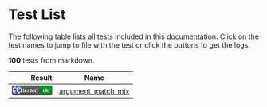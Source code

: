 # Test List

The following table lists all tests included in this documentation.
Click on the test names to jump to file with the test or click the buttons to get the logs.

**100** tests from markdown.

| Result | Name |
|-------:|------|
| [![test](../doc/structure/.test/argument_match_mix.png)](../doc/structure/.test/argument_match_mix.md) | [argument_match_mix](../doc/structure/arguments.md) || [![test](../doc/structure/.test/argument_match_name.png)](../doc/structure/.test/argument_match_name.md) | [argument_match_name](../doc/structure/arguments.md) || [![test](../doc/structure/.test/argument_match_type.png)](../doc/structure/.test/argument_match_type.md) | [argument_match_type](../doc/structure/arguments.md) || [![test](../doc/types/.test/array_unit_bundling.png)](../doc/types/.test/array_unit_bundling.md) | [array_unit_bundling](../doc/types/arrays.md) || [![test](../doc/structure/.test/assignment.png)](../doc/structure/.test/assignment.md) | [assignment](../doc/structure/assignments.md) || [![test](../doc/structure/.test/assignment_immutable.png)](../doc/structure/.test/assignment_immutable.md) | [assignment_immutable](../doc/structure/assignments.md) || [![test](../doc/.test/attributes_color.png)](../doc/.test/attributes_color.md) | [attributes_color](../doc/attributes.md) || [![test](../doc/.test/attributes_export.png)](../doc/.test/attributes_export.md) | [attributes_export](../doc/attributes.md) || [![test](../doc/.test/attributes_export_example.png)](../doc/.test/attributes_export_example.md) | [attributes_export_example](../doc/attributes.md) || [![test](../doc/.test/attributes_export_id.png)](../doc/.test/attributes_export_id.md) | [attributes_export_id](../doc/attributes.md) || [![test](../doc/.test/attributes_precision.png)](../doc/.test/attributes_precision.md) | [attributes_precision](../doc/attributes.md) || [![test](../doc/.test/attributes_simple_example.png)](../doc/.test/attributes_simple_example.md) | [attributes_simple_example](../doc/attributes.md) || [![test](../doc/structure/.test/building_plan.png)](../doc/structure/.test/building_plan.md) | [building_plan](../doc/structure/workbench.md) || [![test](../doc/structure/.test/call_function.png)](../doc/structure/.test/call_function.md) | [call_function](../doc/structure/calls.md) || [![test](../doc/structure/.test/call_workbench.png)](../doc/structure/.test/call_workbench.md) | [call_workbench](../doc/structure/calls.md) || [![test](../doc/structure/.test/children.png)](../doc/structure/.test/children.md) | [children](../doc/structure/op.md) || [![test](../doc/structure/.test/code.png)](../doc/structure/.test/code.md) | [code](../doc/structure/workbench.md) || [![test](../doc/structure/.test/code_between_initializers.png)](../doc/structure/.test/code_between_initializers.md) | [code_between_initializers](../doc/structure/workbench.md) || [![test](../doc/structure/.test/code_post_init.png)](../doc/structure/.test/code_post_init.md) | [code_post_init](../doc/structure/workbench.md) || [![test](../doc/libs/std/ops/.test/difference_alt_operator.png)](../doc/libs/std/ops/.test/difference_alt_operator.md) | [difference_alt_operator](../doc/libs/std/ops/difference.md) || [![test](../doc/libs/std/ops/.test/difference_operator.png)](../doc/libs/std/ops/.test/difference_operator.md) | [difference_operator](../doc/libs/std/ops/difference.md) || [![test](../doc/structure/.test/example.png)](../doc/structure/.test/example.md) | [example](../doc/structure/functions.md) || [![test](../doc/.test/export_attributes.png)](../doc/.test/export_attributes.md) | [export_attributes](../doc/export.md) || [![test](../.test/first_example.png)](../.test/first_example.md) | [first_example](../README.md) || [![test](../doc/libs/std/ops/.test/hull_multiple.png)](../doc/libs/std/ops/.test/hull_multiple.md) | [hull_multiple](../doc/libs/std/ops/hull.md) || [![test](../doc/libs/std/ops/.test/hull_single.png)](../doc/libs/std/ops/.test/hull_single.md) | [hull_single](../doc/libs/std/ops/hull.md) || [![test](../doc/structure/.test/if.png)](../doc/structure/.test/if.md) | [if](../doc/structure/conditionals.md) || [![test](../doc/structure/.test/illegal_workbench_statement.png)](../doc/structure/.test/illegal_workbench_statement.md) | [illegal_workbench_statement](../doc/structure/workbench.md) || [![test](../doc/structure/.test/init_property.png)](../doc/structure/.test/init_property.md) | [init_property](../doc/structure/workbench.md) || [![test](../doc/structure/.test/initial_source_file_2D.png)](../doc/structure/.test/initial_source_file_2D.md) | [initial_source_file_2D](../doc/structure/source_files.md) || [![test](../doc/structure/.test/initial_source_file_3D.png)](../doc/structure/.test/initial_source_file_3D.md) | [initial_source_file_3D](../doc/structure/source_files.md) || [![test](../doc/structure/.test/initial_source_file_mixed.png)](../doc/structure/.test/initial_source_file_mixed.md) | [initial_source_file_mixed](../doc/structure/source_files.md) || [![test](../doc/structure/.test/initializers.png)](../doc/structure/.test/initializers.md) | [initializers](../doc/structure/workbench.md) || [![test](../doc/libs/std/ops/.test/intersection_alt_operator.png)](../doc/libs/std/ops/.test/intersection_alt_operator.md) | [intersection_alt_operator](../doc/libs/std/ops/intersection.md) || [![test](../doc/libs/std/ops/.test/intersection_operator.png)](../doc/libs/std/ops/.test/intersection_operator.md) | [intersection_operator](../doc/libs/std/ops/intersection.md) || [![test](../doc/libs/std/math/.test/math_abs.png)](../doc/libs/std/math/.test/math_abs.md) | [math_abs](../doc/libs/std/math/README.md) || [![test](../doc/libs/std/math/.test/math_trigonometric.png)](../doc/libs/std/math/.test/math_trigonometric.md) | [math_trigonometric](../doc/libs/std/math/README.md) || [![test](../doc/nodes/.test/measure.png)](../doc/nodes/.test/measure.md) | [measure](../doc/nodes/measures.md) || [![test](../doc/structure/.test/missed_property.png)](../doc/structure/.test/missed_property.md) | [missed_property](../doc/structure/workbench.md) || [![test](../doc/structure/.test/mod.png)](../doc/structure/.test/mod.md) | [mod](../doc/structure/functions.md) || [![test](../doc/structure/.test/mod_example.png)](../doc/structure/.test/mod_example.md) | [mod_example](../doc/structure/modules.md) || [![test](../doc/structure/.test/multiplicity_arrays.png)](../doc/structure/.test/multiplicity_arrays.md) | [multiplicity_arrays](../doc/structure/arguments.md) || [![test](../doc/structure/.test/multiplicity_tuple_array.png)](../doc/structure/.test/multiplicity_tuple_array.md) | [multiplicity_tuple_array](../doc/structure/arguments.md) || [![test](../doc/types/.test/named_tuple_access.png)](../doc/types/.test/named_tuple_access.md) | [named_tuple_access](../doc/types/tuples.md) || [![test](../doc/structure/.test/no_multiplicity.png)](../doc/structure/.test/no_multiplicity.md) | [no_multiplicity](../doc/structure/arguments.md) || [![test](../doc/structure/.test/none.png)](../doc/structure/.test/none.md) | [none](../doc/structure/use.md) || [![test](../doc/structure/.test/op_example.png)](../doc/structure/.test/op_example.md) | [op_example](../doc/structure/op.md) || [![test](../doc/structure/.test/parameters.png)](../doc/structure/.test/parameters.md) | [parameters](../doc/structure/op.md) || [![test](../doc/structure/.test/part_basic.png)](../doc/structure/.test/part_basic.md) | [part_basic](../doc/structure/part.md) || [![test](../doc/structure/.test/part_declaration.png)](../doc/structure/.test/part_declaration.md) | [part_declaration](../doc/structure/workbench.md) || [![test](../doc/structure/.test/pre_init_code.png)](../doc/structure/.test/pre_init_code.md) | [pre_init_code](../doc/structure/workbench.md) || [![test](../doc/structure/.test/property.png)](../doc/structure/.test/property.md) | [property](../doc/structure/workbench.md) || [![test](../doc/structure/.test/property_wrong.png)](../doc/structure/.test/property_wrong.md) | [property_wrong](../doc/structure/workbench.md) || [![test](../doc/types/.test/quantity_types_number_literals.png)](../doc/types/.test/quantity_types_number_literals.md) | [quantity_types_number_literals](../doc/types/quantity.md) || [![test](../doc/structure/.test/return.png)](../doc/structure/.test/return.md) | [return](../doc/structure/functions.md) || [![test](../doc/structure/.test/return_twice.png)](../doc/structure/.test/return_twice.md) | [return_twice](../doc/structure/functions.md) || [![test](../doc/structure/.test/sketch_basic.png)](../doc/structure/.test/sketch_basic.md) | [sketch_basic](../doc/structure/sketch.md) || [![test](../doc/.test/toml_import.png)](../doc/.test/toml_import.md) | [toml_import](../doc/import.md) || [![test](../doc/types/.test/tuple_assignment.png)](../doc/types/.test/tuple_assignment.md) | [tuple_assignment](../doc/types/tuples.md) || [![test](../doc/types/.test/tuple_assignment_bundle.png)](../doc/types/.test/tuple_assignment_bundle.md) | [tuple_assignment_bundle](../doc/types/tuples.md) || [![test](../doc/types/.test/tuple_assignment_convert.png)](../doc/types/.test/tuple_assignment_convert.md) | [tuple_assignment_convert](../doc/types/tuples.md) || [![test](../doc/structure/.test/tuple_match.png)](../doc/structure/.test/tuple_match.md) | [tuple_match](../doc/structure/arguments.md) || [![test](../doc/structure/.test/tuple_match_errors.png)](../doc/structure/.test/tuple_match_errors.md) | [tuple_match_errors](../doc/structure/arguments.md) || [![test](../doc/structure/.test/tuple_match_variants.png)](../doc/structure/.test/tuple_match_variants.md) | [tuple_match_variants](../doc/structure/arguments.md) || [![test](../doc/structure/.test/tuple_match_warnings.png)](../doc/structure/.test/tuple_match_warnings.md) | [tuple_match_warnings](../doc/structure/arguments.md) || [![test](../doc/types/.test/types_bundles_functions.png)](../doc/types/.test/types_bundles_functions.md) | [types_bundles_functions](../doc/types/README.md) || [![test](../doc/types/.test/types_def_vs_decl.png)](../doc/types/.test/types_def_vs_decl.md) | [types_def_vs_decl](../doc/types/README.md) || [![test](../doc/types/.test/types_named_tuple.png)](../doc/types/.test/types_named_tuple.md) | [types_named_tuple](../doc/types/named_tuple.md) || [![test](../doc/types/.test/types_named_tuple_color.png)](../doc/types/.test/types_named_tuple_color.md) | [types_named_tuple_color](../doc/types/named_tuple.md) || [![test](../doc/types/.test/types_named_tuple_vec2.png)](../doc/types/.test/types_named_tuple_vec2.md) | [types_named_tuple_vec2](../doc/types/named_tuple.md) || [![test](../doc/types/.test/types_named_tuple_vec3.png)](../doc/types/.test/types_named_tuple_vec3.md) | [types_named_tuple_vec3](../doc/types/named_tuple.md) || [![test](../doc/types/.test/types_no_declaration.png)](../doc/types/.test/types_no_declaration.md) | [types_no_declaration](../doc/types/README.md) || [![test](../doc/types/.test/types_primitive_bool.png)](../doc/types/.test/types_primitive_bool.md) | [types_primitive_bool](../doc/types/primitive_types.md) || [![test](../doc/types/.test/types_primitive_integer.png)](../doc/types/.test/types_primitive_integer.md) | [types_primitive_integer](../doc/types/primitive_types.md) || [![test](../doc/types/.test/types_primitive_string.png)](../doc/types/.test/types_primitive_string.md) | [types_primitive_string](../doc/types/primitive_types.md) || [![test](../doc/types/.test/types_quantity_angle.png)](../doc/types/.test/types_quantity_angle.md) | [types_quantity_angle](../doc/types/quantity.md) || [![test](../doc/types/.test/types_quantity_area.png)](../doc/types/.test/types_quantity_area.md) | [types_quantity_area](../doc/types/quantity.md) || [![test](../doc/types/.test/types_quantity_area_units.png)](../doc/types/.test/types_quantity_area_units.md) | [types_quantity_area_units](../doc/types/quantity.md) || [![test](../doc/types/.test/types_quantity_length.png)](../doc/types/.test/types_quantity_length.md) | [types_quantity_length](../doc/types/quantity.md) || [![test](../doc/types/.test/types_quantity_scalar.png)](../doc/types/.test/types_quantity_scalar.md) | [types_quantity_scalar](../doc/types/quantity.md) || [![test](../doc/types/.test/types_quantity_volume.png)](../doc/types/.test/types_quantity_volume.md) | [types_quantity_volume](../doc/types/quantity.md) || [![test](../doc/types/.test/types_quantity_volume_units.png)](../doc/types/.test/types_quantity_volume_units.md) | [types_quantity_volume_units](../doc/types/quantity.md) || [![test](../doc/types/.test/types_quantity_weight.png)](../doc/types/.test/types_quantity_weight.md) | [types_quantity_weight](../doc/types/quantity.md) || [![test](../doc/libs/std/ops/.test/union_alt_operator.png)](../doc/libs/std/ops/.test/union_alt_operator.md) | [union_alt_operator](../doc/libs/std/ops/union.md) || [![test](../doc/libs/std/ops/.test/union_operator.png)](../doc/libs/std/ops/.test/union_operator.md) | [union_operator](../doc/libs/std/ops/union.md) || [![test](../doc/types/.test/unnamed_tuple.png)](../doc/types/.test/unnamed_tuple.md) | [unnamed_tuple](../doc/types/tuples.md) || [![test](../doc/types/.test/unnamed_tuple_order.png)](../doc/types/.test/unnamed_tuple_order.md) | [unnamed_tuple_order](../doc/types/tuples.md) || [![test](../doc/structure/.test/use.png)](../doc/structure/.test/use.md) | [use](../doc/structure/use.md) || [![test](../doc/structure/.test/use_all.png)](../doc/structure/.test/use_all.md) | [use_all](../doc/structure/use.md) || [![test](../doc/structure/.test/use_as.png)](../doc/structure/.test/use_as.md) | [use_as](../doc/structure/use.md) || [![test](../doc/structure/.test/use_as_module.png)](../doc/structure/.test/use_as_module.md) | [use_as_module](../doc/structure/use.md) || [![test](../doc/structure/.test/use_module.png)](../doc/structure/.test/use_module.md) | [use_module](../doc/structure/use.md) || [![test](../doc/structure/.test/use_statement_pub.png)](../doc/structure/.test/use_statement_pub.md) | [use_statement_pub](../doc/structure/use.md) || [![test](../doc/debug/.test/verify_assert.png)](../doc/debug/.test/verify_assert.md) | [verify_assert](../doc/debug/README.md) || [![test](../doc/debug/.test/verify_assert_fail.png)](../doc/debug/.test/verify_assert_fail.md) | [verify_assert_fail](../doc/debug/README.md) || [![test](../doc/debug/.test/verify_error.png)](../doc/debug/.test/verify_error.md) | [verify_error](../doc/debug/README.md) || [![test](../doc/debug/.test/verify_todo.png)](../doc/debug/.test/verify_todo.md) | [verify_todo](../doc/debug/README.md) || [![test](../doc/structure/.test/workbench_example.png)](../doc/structure/.test/workbench_example.md) | [workbench_example](../doc/structure/functions.md) || [![test](../doc/structure/.test/workbench_fn_prop.png)](../doc/structure/.test/workbench_fn_prop.md) | [workbench_fn_prop](../doc/structure/functions.md) || [![test](../doc/structure/.test/workbench_pub.png)](../doc/structure/.test/workbench_pub.md) | [workbench_pub](../doc/structure/functions.md) |